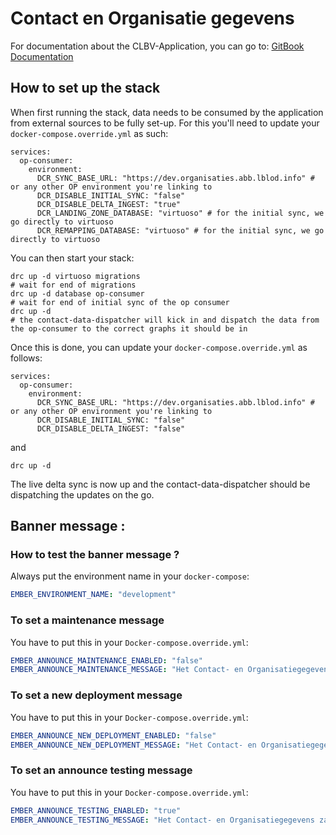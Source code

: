 # Contact en Organisatie gegevens

For documentation about the CLBV-Application, you can go to: [GitBook Documentation](https://app.gitbook.com/o/-MP9Yduzf5xu7wIebqPG/s/O4tUAyb57Hcu6xbEK2aU/)

## How to set up the stack

When first running the stack, data needs to be consumed by the application from external sources to be fully set-up. For this you'll need to update your `docker-compose.override.yml` as such:
```
services:
  op-consumer:
    environment:
      DCR_SYNC_BASE_URL: "https://dev.organisaties.abb.lblod.info" # or any other OP environment you're linking to
      DCR_DISABLE_INITIAL_SYNC: "false"
      DCR_DISABLE_DELTA_INGEST: "true"
      DCR_LANDING_ZONE_DATABASE: "virtuoso" # for the initial sync, we go directly to virtuoso
      DCR_REMAPPING_DATABASE: "virtuoso" # for the initial sync, we go directly to virtuoso
```

You can then start your stack:
```
drc up -d virtuoso migrations
# wait for end of migrations
drc up -d database op-consumer
# wait for end of initial sync of the op consumer
drc up -d
# the contact-data-dispatcher will kick in and dispatch the data from the op-consumer to the correct graphs it should be in
```

Once this is done, you can update your `docker-compose.override.yml` as follows:
```
services:
  op-consumer:
    environment:
      DCR_SYNC_BASE_URL: "https://dev.organisaties.abb.lblod.info" # or any other OP environment you're linking to
      DCR_DISABLE_INITIAL_SYNC: "false"
      DCR_DISABLE_DELTA_INGEST: "false"
```

and
```
drc up -d
```

The live delta sync is now up and the contact-data-dispatcher should be dispatching the updates on the go.

## Banner message : 

### **How to test the banner message ?**

Always put the environment name in your `docker-compose`:
```yaml
EMBER_ENVIRONMENT_NAME: "development"
```

### To set a maintenance message
You have to put this in your `Docker-compose.override.yml`:
```yaml
EMBER_ANNOUNCE_MAINTENANCE_ENABLED: "false"
EMBER_ANNOUNCE_MAINTENANCE_MESSAGE: "Het Contact- en Organisatiegegevens zal donderdag 29/05 tussen 12:00 en 15.00 u. onbeschikbaar zijn wegens onderhoud"
```

### To set a new deployment message
You have to put this in your `Docker-compose.override.yml`:
```yaml
EMBER_ANNOUNCE_NEW_DEPLOYMENT_ENABLED: "false"
EMBER_ANNOUNCE_NEW_DEPLOYMENT_MESSAGE: "Het Contact- en Organisatiegegevens zal vanaf donderdag 24/03, 19.00 uur t.e.m. vrijdag 25/03 8.00 uur onbeschikbaar zijn wegens de uitrol van een nieuwe versie"
```

### To set an announce testing message
You have to put this in your `Docker-compose.override.yml`:
```yaml
EMBER_ANNOUNCE_TESTING_ENABLED: "true"
EMBER_ANNOUNCE_TESTING_MESSAGE: "Het Contact- en Organisatiegegevens zal vandaag, donderdag 24/03, niet stabiel zijn wegens uitvoering van testen."
```
